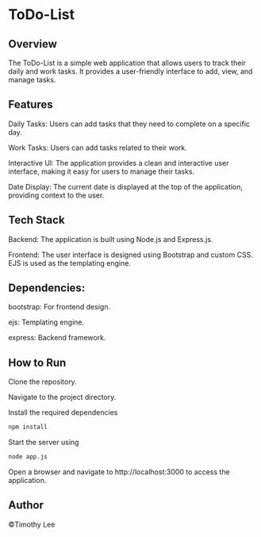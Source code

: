 # ToDo-List

## Overview

The ToDo-List is a simple web application that allows users to track their daily and work tasks. It provides a user-friendly interface to add, view, and manage tasks.

## Features

Daily Tasks: Users can add tasks that they need to complete on a specific day.

Work Tasks: Users can add tasks related to their work.

Interactive UI: The application provides a clean and interactive user interface, making it easy for users to manage their tasks.

Date Display: The current date is displayed at the top of the application, providing context to the user.


## Tech Stack

Backend: The application is built using Node.js and Express.js.

Frontend: The user interface is designed using Bootstrap and custom CSS. EJS is used as the templating engine.

## Dependencies:
bootstrap: For frontend design.

ejs: Templating engine.

express: Backend framework.

## How to Run

Clone the repository.

Navigate to the project directory.

Install the required dependencies
```bash
npm install
```
Start the server using 
```bash
node app.js
```
Open a browser and navigate to http://localhost:3000 to access the application.

## Author

©Timothy Lee
